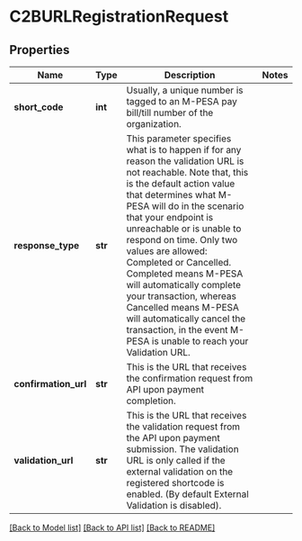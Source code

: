 # C2BURLRegistrationRequest

## Properties
Name | Type | Description | Notes
------------ | ------------- | ------------- | -------------
**short_code** | **int** | Usually, a unique number is tagged to an M-PESA pay bill/till number of the organization. | 
**response_type** | **str** | This parameter specifies what is to happen if for any reason the validation URL is not reachable. Note that, this is the default action value that determines what M-PESA will do in the scenario that your endpoint is unreachable or is unable to respond on time. Only two values are allowed: Completed or Cancelled. Completed means M-PESA will automatically complete your transaction, whereas Cancelled means M-PESA will automatically cancel the transaction, in the event M-PESA is unable to reach your Validation URL.  | 
**confirmation_url** | **str** | This is the URL that receives the confirmation request from API upon payment completion. | 
**validation_url** | **str** | This is the URL that receives the validation request from the API upon payment submission. The validation URL is only called if the external validation on the registered shortcode is enabled. (By default External Validation is disabled). | 

[[Back to Model list]](../README.md#documentation-for-models) [[Back to API list]](../README.md#documentation-for-api-endpoints) [[Back to README]](../README.md)

